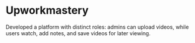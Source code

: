# Upworkmastery
Developed a platform with distinct roles: admins can upload videos, while users watch, add notes, and save videos for later viewing.
